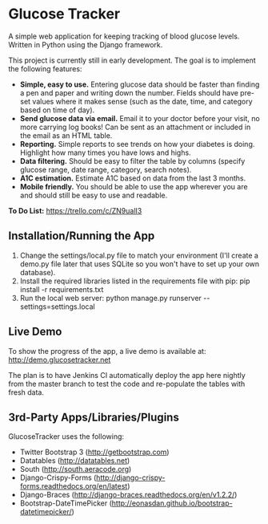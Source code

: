 Glucose Tracker
===============

A simple web application for keeping tracking of blood glucose levels.  Written in Python using the Django framework.

This project is currently still in early development.  The goal is to implement the following features:

* <b>Simple, easy to use.</b>  Entering glucose data should be faster than finding a pen and paper and writing down the number.  Fields should have pre-set values where it makes sense (such as the date, time, and category based on time of day).
* <b>Send glucose data via email.</b>  Email it to your doctor before your visit, no more carrying log books!  Can be sent as an attachment or included in the email as an HTML table.
* <b>Reporting.</b>  Simple reports to see trends on how your diabetes is doing.  Highlight how many times you have lows and highs.
* <b>Data filtering.</b>  Should be easy to filter the table by columns (specify glucose range, date range, category, search notes).
* <b>A1C estimation.</b>  Estimate A1C based on data from the last 3 months.
* <b>Mobile friendly.</b>  You should be able to use the app wherever you are and should still be easy to use and readable.

<b>To Do List:</b> https://trello.com/c/ZN9ualI3

Installation/Running the App
----------------------------

1. Change the settings/local.py file to match your environment (I'll create a demo.py file later that uses SQLite so you won't have to set up your own database).
2. Install the required libraries listed in the requirements file with pip: pip install -r requirements.txt
3. Run the local web server: python manage.py runserver --settings=settings.local

Live Demo
---------

To show the progress of the app, a live demo is available at: http://demo.glucosetracker.net

The plan is to have Jenkins CI automatically deploy the app here nightly from the master branch to test the code and re-populate the tables with fresh data.

3rd-Party Apps/Libraries/Plugins
--------------------------------

GlucoseTracker uses the following:

* Twitter Bootstrap 3 (http://getbootstrap.com)
* Datatables (http://datatables.net)
* South (http://south.aeracode.org)
* Django-Crispy-Forms (http://django-crispy-forms.readthedocs.org/en/latest)
* Django-Braces (http://django-braces.readthedocs.org/en/v1.2.2/)
* Bootstrap-DateTimePicker (http://eonasdan.github.io/bootstrap-datetimepicker/)
